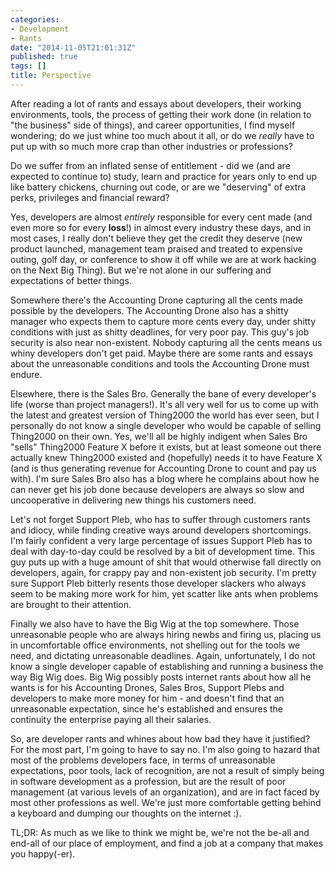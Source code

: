 ```yaml
---
categories:
- Development
- Rants
date: "2014-11-05T21:01:31Z"
published: true
tags: []
title: Perspective
---
```


After reading a lot of rants and essays about developers, their working
environments, tools, the process of getting their work done (in relation
to "the business" side of things), and career opportunities, I find
myself wondering; do we just whine too much about it all, or do we
*really* have to put up with so much more crap than other industries or
professions?

Do we suffer from an inflated sense of entitlement - did we (and are
expected to continue to) study, learn and practice for years only to end
up like battery chickens, churning out code, or are we "deserving" of
extra perks, privileges and financial reward?

Yes, developers are almost *entirely* responsible for every cent made
(and even more so for every **loss**!) in almost every industry these
days, and in most cases, I really don't believe they get the credit they
deserve (new product launched, management team praised and treated to
expensive outing, golf day, or conference to show it off while we are at
work hacking on the Next Big Thing). But we're not alone in our
suffering and expectations of better things.

Somewhere there's the Accounting Drone capturing all the cents made
possible by the developers. The Accounting Drone also has a shitty
manager who expects them to capture more cents every day, under shitty
conditions with just as shitty deadlines, for very poor pay. This guy's
job security is also near non-existent. Nobody capturing all the cents
means us whiny developers don't get paid. Maybe there are some rants and
essays about the unreasonable conditions and tools the Accounting Drone
must endure.

Elsewhere, there is the Sales Bro. Generally the bane of every
developer's life (worse than project managers!). It's all very well for
us to come up with the latest and greatest version of Thing2000 the
world has ever seen, but I personally do not know a single developer who
would be capable of selling Thing2000 on their own. Yes, we'll all be
highly indigent when Sales Bro "sells" Thing2000 Feature X before it
exists, but at least someone out there actually knew Thing2000 existed
and (hopefully) needs it to have Feature X (and is thus generating
revenue for Accounting Drone to count and pay us with). I'm sure Sales
Bro also has a blog where he complains about how he can never get his
job done because developers are always so slow and uncooperative in
delivering new things his customers need.

Let's not forget Support Pleb, who has to suffer through customers rants
and idiocy, while finding creative ways around developers shortcomings.
I'm fairly confident a very large percentage of issues Support Pleb has
to deal with day-to-day could be resolved by a bit of development time.
This guy puts up with a huge amount of shit that would otherwise fall
directly on developers, again, for crappy pay and non-existent job
security. I'm pretty sure Support Pleb bitterly resents those developer
slackers who always seem to be making more work for him, yet scatter
like ants when problems are brought to their attention.

Finally we also have to have the Big Wig at the top somewhere. Those
unreasonable people who are always hiring newbs and firing us, placing
us in uncomfortable office environments, not shelling out for the tools
we need, and dictating unreasonable deadlines. Again, unfortunately, I
do not know a single developer capable of establishing and running a
business the way Big Wig does. Big Wig possibly posts internet rants
about how all he wants is for his Accounting Drones, Sales Bros, Support
Plebs and developers to make more money for him - and doesn't find that
an unreasonable expectation, since he's established and ensures the
continuity the enterprise paying all their salaries.

So, are developer rants and whines about how bad they have it justified?
For the most part, I'm going to have to say no. I'm also going to hazard
that most of the problems developers face, in terms of unreasonable
expectations, poor tools, lack of recognition, are not a result of
simply being in software development as a profession, but are the result
of poor management (at various levels of an organization), and are in
fact faced by most other professions as well. We're just more
comfortable getting behind a keyboard and dumping our thoughts on the
internet :).

TL;DR: As much as we like to think we might be, we're not the be-all and
end-all of our place of employment, and find a job at a company that
makes you happy(-er).
